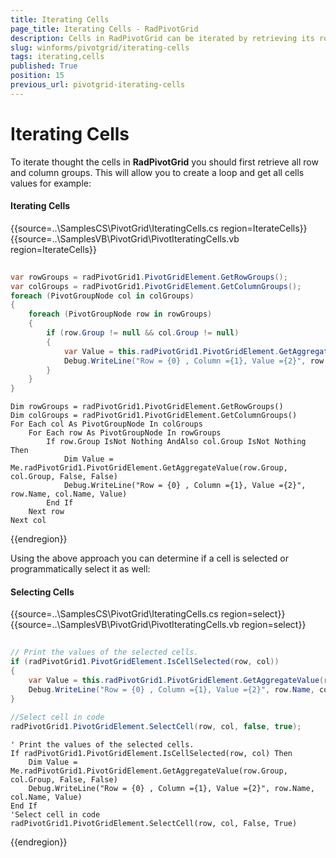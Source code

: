 ```yaml
---
title: Iterating Cells
page_title: Iterating Cells - RadPivotGrid
description: Cells in RadPivotGrid can be iterated by retrieving its row and column groups.
slug: winforms/pivotgrid/iterating-cells
tags: iterating,cells
published: True
position: 15
previous_url: pivotgrid-iterating-cells
---
```


# Iterating Cells

To iterate thought the cells in __RadPivotGrid__ you should first retrieve all row and column groups. This will allow you to create a loop and get all cells values for example:

#### Iterating Cells

{{source=..\SamplesCS\PivotGrid\IteratingCells.cs region=IterateCells}} 
{{source=..\SamplesVB\PivotGrid\PivotIteratingCells.vb region=IterateCells}} 

````C#
            
var rowGroups = radPivotGrid1.PivotGridElement.GetRowGroups();
var colGroups = radPivotGrid1.PivotGridElement.GetColumnGroups();
foreach (PivotGroupNode col in colGroups)
{
    foreach (PivotGroupNode row in rowGroups)
    {
        if (row.Group != null && col.Group != null)
        {
            var Value = this.radPivotGrid1.PivotGridElement.GetAggregateValue(row.Group, col.Group, false, false);
            Debug.WriteLine("Row = {0} , Column ={1}, Value ={2}", row.Name, col.Name, Value);
        }
    }
}

````
````VB.NET
Dim rowGroups = radPivotGrid1.PivotGridElement.GetRowGroups()
Dim colGroups = radPivotGrid1.PivotGridElement.GetColumnGroups()
For Each col As PivotGroupNode In colGroups
    For Each row As PivotGroupNode In rowGroups
        If row.Group IsNot Nothing AndAlso col.Group IsNot Nothing Then
            Dim Value = Me.radPivotGrid1.PivotGridElement.GetAggregateValue(row.Group, col.Group, False, False)
            Debug.WriteLine("Row = {0} , Column ={1}, Value ={2}", row.Name, col.Name, Value)
        End If
    Next row
Next col

````

{{endregion}}

Using the above approach you can determine if a cell is selected or programmatically select it as well:

#### Selecting Cells

{{source=..\SamplesCS\PivotGrid\IteratingCells.cs region=select}} 
{{source=..\SamplesVB\PivotGrid\PivotIteratingCells.vb region=select}} 

````C#
                        
// Print the values of the selected cells.
if (radPivotGrid1.PivotGridElement.IsCellSelected(row, col))
{
    var Value = this.radPivotGrid1.PivotGridElement.GetAggregateValue(row.Group, col.Group,false, false);
    Debug.WriteLine("Row = {0} , Column ={1}, Value ={2}", row.Name, col.Name, Value);
}
                        
//Select cell in code
radPivotGrid1.PivotGridElement.SelectCell(row, col, false, true);

````
````VB.NET
' Print the values of the selected cells.
If radPivotGrid1.PivotGridElement.IsCellSelected(row, col) Then
    Dim Value = Me.radPivotGrid1.PivotGridElement.GetAggregateValue(row.Group, col.Group, False, False)
    Debug.WriteLine("Row = {0} , Column ={1}, Value ={2}", row.Name, col.Name, Value)
End If
'Select cell in code
radPivotGrid1.PivotGridElement.SelectCell(row, col, False, True)

````

{{endregion}}
